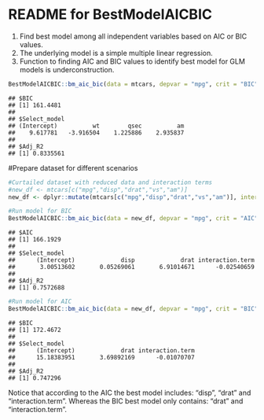 README for BestModelAICBIC
================

1.  Find best model among all independent variables based on AIC or BIC
    values.
2.  The underlying model is a simple multiple linear regression.
3.  Function to finding AIC and BIC values to identify best model for
    GLM models is underconstruction.

``` r
BestModelAICBIC::bm_aic_bic(data = mtcars, depvar = "mpg", crit = "BIC")
```

    ## $BIC
    ## [1] 161.4481
    ## 
    ## $Select_model
    ## (Intercept)          wt        qsec          am 
    ##    9.617781   -3.916504    1.225886    2.935837 
    ## 
    ## $Adj_R2
    ## [1] 0.8335561

\#Prepare dataset for different scenarios

``` r
#Curtailed dataset with reduced data and interaction terms
#new_df <- mtcars[c("mpg","disp","drat","vs","am")] 
new_df <- dplyr::mutate(mtcars[c("mpg","disp","drat","vs","am")], interaction.term = disp*drat)

#Run model for BIC
BestModelAICBIC::bm_aic_bic(data = new_df, depvar = "mpg", crit = "AIC")
```

    ## $AIC
    ## [1] 166.1929
    ## 
    ## $Select_model
    ##      (Intercept)             disp             drat interaction.term 
    ##       3.00513602       0.05269061       6.91014671      -0.02540659 
    ## 
    ## $Adj_R2
    ## [1] 0.7572688

``` r
#Run model for AIC
BestModelAICBIC::bm_aic_bic(data = new_df, depvar = "mpg", crit = "BIC")
```

    ## $BIC
    ## [1] 172.4672
    ## 
    ## $Select_model
    ##      (Intercept)             drat interaction.term 
    ##      15.18383951       3.69892169      -0.01070707 
    ## 
    ## $Adj_R2
    ## [1] 0.747296

Notice that according to the AIC the best model includes: “disp”, “drat”
and “interaction.term”. Whereas the BIC best model only contains: “drat”
and “interaction.term”.

